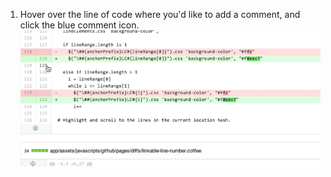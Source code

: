 1. Hover over the line of code where you'd like to add a comment, and click the blue comment icon.
![Blue comment icon](/assets/images/help/commits/hover-comment-icon.gif)
